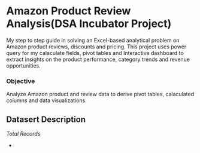 # Amazon Product Review Analysis(DSA Incubator Project)
My step to step guide in solving an Excel-based analytical problem on Amazon product reviews, discounts and pricing.
This project uses power query for my calaculate fields, pivot tables and Interactive dashboard to extract insights on the product performance, category trends and revenue opportunities.

### Objective
Analyze Amazon product and review data to derive pivot tables, calaculated columns and data visualizations.

## Datasert Description
*Total Records*


-
 

